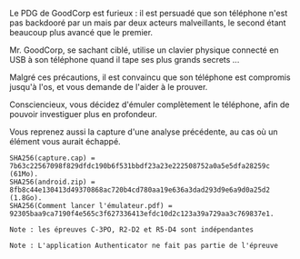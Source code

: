 Le PDG de GoodCorp est furieux : il est persuadé que son téléphone n'est pas backdooré par un mais par deux acteurs malveillants, le second étant beaucoup plus avancé que le premier.

Mr. GoodCorp, se sachant ciblé, utilise un clavier physique connecté en USB à son téléphone quand il tape ses plus grands secrets ...

Malgré ces précautions, il est convaincu que son téléphone est compromis jusqu'à l'os, et vous demande de l'aider à le prouver.

Consciencieux, vous décidez d'émuler complètement le téléphone, afin de pouvoir investiguer plus en profondeur.

Vous reprenez aussi la capture d'une analyse précédente, au cas où un élément vous aurait échappé.

    SHA256(capture.cap) = 7b63c22567098f829dfdc190b6f531bbdf23a23e222508752a0a5e5dfa28259c (61Mo).
    SHA256(android.zip) = 8fb8c44e130413d49370868ac720b4cd780aa19e636a3dad293d9e6a9d0a25d2 (1.8Go).
    SHA256(Comment lancer l'émulateur.pdf) = 92305baa9ca7190f4e565c3f627336413efdc10d2c123a39a729aa3c769837e1.

    Note : les épreuves C-3PO, R2-D2 et R5-D4 sont indépendantes

    Note : L'application Authenticator ne fait pas partie de l'épreuve


